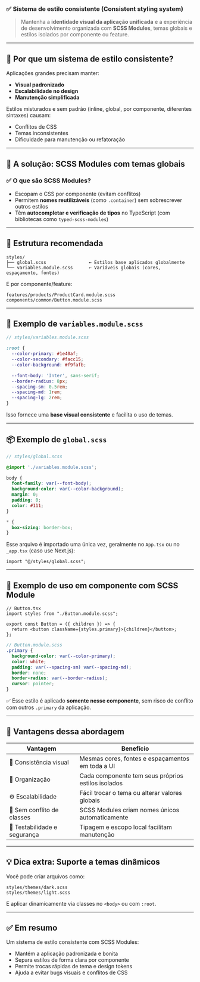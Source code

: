 ### ✅ Sistema de estilo consistente (Consistent styling system)

> Mantenha a **identidade visual da aplicação unificada** e a experiência de desenvolvimento organizada com **SCSS Modules**, temas globais e estilos isolados por componente ou feature.

---

## 🎨 Por que um sistema de estilo consistente?

Aplicações grandes precisam manter:

* **Visual padronizado**
* **Escalabilidade no design**
* **Manutenção simplificada**

Estilos misturados e sem padrão (inline, global, por componente, diferentes sintaxes) causam:

* Conflitos de CSS
* Temas inconsistentes
* Dificuldade para manutenção ou refatoração

---

## 🧱 A solução: SCSS Modules com temas globais

### ✅ O que são **SCSS Modules**?

* Escopam o CSS por componente (evitam conflitos)
* Permitem **nomes reutilizáveis** (como `.container`) sem sobrescrever outros estilos
* Têm **autocompletar e verificação de tipos** no TypeScript (com bibliotecas como `typed-scss-modules`)

---

## 📁 Estrutura recomendada

```
styles/
├── global.scss                ← Estilos base aplicados globalmente
└── variables.module.scss      ← Variáveis globais (cores, espaçamento, fontes)
```

E por componente/feature:

```
features/products/ProductCard.module.scss
components/common/Button.module.scss
```

---

## 🎯 Exemplo de `variables.module.scss`

```scss
// styles/variables.module.scss

:root {
  --color-primary: #1e40af;
  --color-secondary: #facc15;
  --color-background: #f9fafb;

  --font-body: 'Inter', sans-serif;
  --border-radius: 8px;
  --spacing-sm: 0.5rem;
  --spacing-md: 1rem;
  --spacing-lg: 2rem;
}
```

Isso fornece uma **base visual consistente** e facilita o uso de temas.

---

## 📦 Exemplo de `global.scss`

```scss
// styles/global.scss

@import './variables.module.scss';

body {
  font-family: var(--font-body);
  background-color: var(--color-background);
  margin: 0;
  padding: 0;
  color: #111;
}

* {
  box-sizing: border-box;
}
```

Esse arquivo é importado uma única vez, geralmente no `App.tsx` ou no `_app.tsx` (caso use Next.js):

```tsx
import "@/styles/global.scss";
```

---

## 🧩 Exemplo de uso em componente com SCSS Module

```tsx
// Button.tsx
import styles from "./Button.module.scss";

export const Button = ({ children }) => {
  return <button className={styles.primary}>{children}</button>;
};
```

```scss
// Button.module.scss
.primary {
  background-color: var(--color-primary);
  color: white;
  padding: var(--spacing-sm) var(--spacing-md);
  border: none;
  border-radius: var(--border-radius);
  cursor: pointer;
}
```

✅ Esse estilo é aplicado **somente nesse componente**, sem risco de conflito com outros `.primary` da aplicação.

---

## 🧪 Vantagens dessa abordagem

| Vantagem                     | Benefício                                          |
| ---------------------------- | -------------------------------------------------- |
| 🎨 Consistência visual       | Mesmas cores, fontes e espaçamentos em toda a UI   |
| 🧼 Organização               | Cada componente tem seus próprios estilos isolados |
| ⚙️ Escalabilidade            | Fácil trocar o tema ou alterar valores globais     |
| 🚫 Sem conflito de classes   | SCSS Modules criam nomes únicos automaticamente    |
| 🧪 Testabilidade e segurança | Tipagem e escopo local facilitam manutenção        |

---

## 💡 Dica extra: Suporte a temas dinâmicos

Você pode criar arquivos como:

```
styles/themes/dark.scss
styles/themes/light.scss
```

E aplicar dinamicamente via classes no `<body>` ou com `:root`.

---

## ✅ Em resumo

Um sistema de estilo consistente com SCSS Modules:

* Mantém a aplicação padronizada e bonita
* Separa estilos de forma clara por componente
* Permite trocas rápidas de tema e design tokens
* Ajuda a evitar bugs visuais e conflitos de CSS